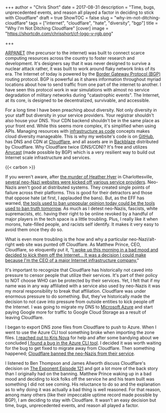 +++
author = "Chris Short"
date = 2017-08-31
description = "Time, bugs, unprecedented events, and reason all played a factor in deciding to stick with Cloudflare"
draft = true
ShowTOC = false
slug = "why-im-not-ditching-cloudflare"
tags = ["internet", "cloudflare", "hate", "diversity", "bgp"]
title = "Why I'm Not Ditching Cloudflare"
[cover]
image = "https://shortcdn.com/chrisshort/cf-logo-v-rgb.png"

+++

[ARPANET](http://searchnetworking.techtarget.com/definition/ARPANET) (the precursor to the internet) was built to connect scarce computing resources across the country to foster research and development. It's designers say that it was never designed to survive a nuclear attack rather, it was built to work around flaky network links of its era. The Internet of today is powered by the [Border Gateway Protocol (BGP)](https://en.wikipedia.org/wiki/Border_Gateway_Protocol) routing protocol. BGP is powerful as it shares information throughout myriad locations about how to send traffic from one part of the internet to another. I have seen this protocol work in war simulations with almost no service degradation of military networks during "catastrophic events". The Internet, at its core, is designed to be decentralized, survivable, and accessible.


For a long time I have been preaching about diversity. Not only diversity in your staff but diversity in your service providers. Your registrar shouldn't also house your DNS. Your CDN backend shouldn't be in the same place as your front end. While this seems more complex, it's simplified when using APIs. Managing resources with [infrastructure as code](https://en.wikipedia.org/wiki/Infrastructure_as_Code) concepts makes cloud diversity manageable. This is why my website's code is on [GitHub](https://github.com/chris-short/chrisshort.net), has DNS and CDN at [Cloudflare](https://www.cloudflare.com/), and all assets are in [Backblaze](https://secure.backblaze.com/r/0102f5) distributed by Cloudflare. Why Cloudflare twice (DNS/CDN)? It's free and utilizes [Anycast](https://en.wikipedia.org/wiki/Anycast) (made possible by BGP) which is a very resilient way to build out Internet scale infrastructure and services.

{{< carbon >}}

If you weren't aware, after [the murder of Heather Hyer](http://www.cnn.com/2017/08/13/us/charlottesville-heather-heyer-profile/index.html) in Charlottesville, [several neo-Nazi websites were kicked off various service providers](https://qz.com/1055141/what-websites-and-apps-have-banned-neo-nazis-and-white-supremacists/). Neo-Nazis aren't good at distributed systems. They created single points of failure across their platforms. This is good for their detractors and those that oppose hate (at first, I applauded the bans). But, as the EFF has warned, [the tools used to ban unpopular opinion today could be the tools used to ban truth tomorrow](https://www.eff.org/deeplinks/2017/08/fighting-neo-nazis-future-free-expression). As much as I detest neo-Nazis, fascists, white supremacists, etc. having their right to be online revoked by a handful of major players in the tech space is a little troubling. Plus, I really like it when morons, hate-filled people, and racists self identify. It makes it very easy to avoid them once they do so.

What is even more troubling is the how and why a particular neo-Nazi/alt-right web site was punted off Cloudflare. As Matthew Prince, CEO, Cloudflare, so eloquently put it, "[I woke up this morning in a bad mood and decided to kick them off the Internet... It was a decision I could make because I'm the CEO of a major Internet infrastructure company.](https://gizmodo.com/cloudflare-ceo-on-terminating-service-to-neo-nazi-site-1797915295)"

It's important to recognize that Cloudflare has historically not caved into pressure to censor people that utilize their services. It's part of their policy to NOT choose WHO can be protected by their services. Yet, I felt that if my name was in any way affiliated with a service also used by neo-Nazis it was my moral responsibility to break that affiliation. Cloudflare was under enormous pressure to do something. But, they've historically made the decision to not cave into pressure from outside entities to kick people off the Internet. I was going to migrate my DNS to [Microsoft Azure](https://azure.microsoft.com/) and start paying Google more for traffic to Google Cloud Storage as a result of leaving Cloudflare.

I began to export DNS zone files from Cloudflare to push to Azure. When I went to use the Azure CLI tool something broke when importing the zone files. [I reached out to Kris Nova](https://twitter.com/Kris__Nova/status/897946854477910016) for help and after some bandying about we concluded [I found a bug in the Azure CLI tool](https://github.com/Azure/azure-cli/issues/4245). I decided it was worth waiting for the bug to get fixed to migrate away from Cloudflare. Then something happened; [Cloudflare banned the neo-Nazis from their service](https://blog.cloudflare.com/why-we-terminated-daily-stormer/).

I listened to Ben Thompson and James Allworth discuss Cloudflare's decision on [The Exponent Episode 121](http://exponent.fm/episode-121-the-uber-mutation/) and got a lot more of the back story than I originally had on the banning. Matthew Prince waking up in a bad mood and deciding to kick folks off the service he and his team built was something I did not see coming. His reluctance to do so and the explanation as to why doing it was actually a bad thing is well reasoned. For that reason, among many others (like their impeccable uptime record made possible by BGP), I am deciding to stay with Cloudflare. It wasn't an easy decision but time, bugs, unprecedented events, and reason all played a factor.

